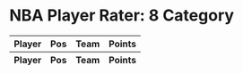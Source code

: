 <script type="text/javascript" charset="utf8" src="//code.jquery.com/jquery-1.10.2.min.js"></script>
<script type="text/javascript" charset="utf8" src="//cdn.datatables.net/1.10.7/js/jquery.dataTables.js"></script>
<link rel="stylesheet" type="text/css" href="//cdn.datatables.net/1.10.7/css/jquery.dataTables.css">

<script type="text/javascript">
var url = "https://raw.githubusercontent.com/sansbacon/nbapr/main/data/player-rater-8cat.json";
$(document).ready(function() {
  var oTable = $('#pr').DataTable( {
    "ajax": url,
    "iDisplayLength": 250,
    "dom": '<"pull-left"f><"pull-right"l>t',
    "order": [3, 'desc'],
    "columnDefs": [
        {"className": "dt-center", "targets": "_all"}
      ]
    } );

  $.fn.dataTable.ext.errMode = 'none';
  $('#pr')
    .on( 'error.dt', function ( e, settings, techNote, message ) {
    console.log( 'An error has been reported by DataTables: ', message );
    alert('Request failed: please use valid values');
  }).DataTable();
});
</script>

# NBA Player Rater: 8 Category

<table id="pr" class="display">
    <thead>
        <tr>
            <th>Player</th>
            <th>Pos</th>
            <th>Team</th>
            <th>Points</th>
        </tr>
    </thead>
    <tfoot>
        <tr>
            <th>Player</th>
            <th>Pos</th>
            <th>Team</th>
            <th>Points</th>
        </tr>
    </tfoot>
</table>

